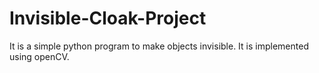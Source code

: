 # Invisible-Cloak-Project
 It is a simple python program to make objects invisible. It is implemented using openCV.
